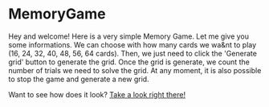 # MemoryGame

Hey and welcome! Here is a very simple Memory Game. 
Let me give you some informations. We can choose with how many cards we wa&nt to play (16, 24, 32, 40, 48, 56, 64 cards). Then, we just need to click the 'Generate grid' button to generate the grid. Once the grid is generate, we count the number of trials we need to solve the grid. At any moment, it is also possible to stop the game and generate a new grid. 

Want to see how does it look? [Take a look right there!](https://zahjen.github.io/MemoryGame/)

